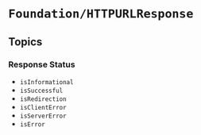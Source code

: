 # ``Foundation/HTTPURLResponse``

## Topics

### Response Status

- ``isInformational``
- ``isSuccessful``
- ``isRedirection``
- ``isClientError``
- ``isServerError``
- ``isError``

